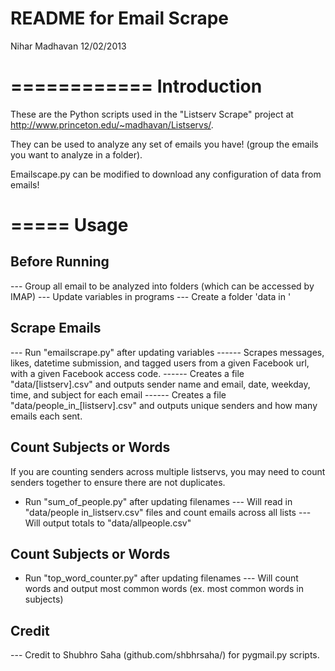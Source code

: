 README for Email Scrape
============
Nihar Madhavan
12/02/2013

============
Introduction
============

These are the Python scripts used in the "Listserv Scrape" project at http://www.princeton.edu/~madhavan/Listservs/.

They can be used to analyze any set of emails you have! (group 
the emails you want to analyze in a folder). 

Emailscape.py can be modified to download any configuration of data from emails!


=====
Usage
=====

Before Running
-------------------------
--- Group all email to be analyzed into folders (which can be accessed by IMAP)
--- Update variables in programs
--- Create a folder 'data in '

Scrape Emails
-------------------------
--- Run "emailscrape.py" after updating variables
------ Scrapes messages, likes, datetime submission, and tagged users from a given Facebook url, with a given Facebook access code.
------ Creates a file "data/[listserv].csv" and outputs sender name and email, date, weekday, time, and subject for each email 
------ Creates a file "data/people_in_[listserv].csv" and outputs unique senders and how many emails each sent. 


Count Subjects or Words
-------------------------
If you are counting senders across multiple listservs, you may need to count senders together to ensure there are not duplicates.

- Run "sum_of_people.py" after updating filenames
--- Will read in "data/people in_listserv.csv" files and count emails across all lists
--- Will output totals to "data/allpeople.csv"

Count Subjects or Words
-------------------------
- Run "top_word_counter.py" after updating filenames
--- Will count words and output most common words (ex. most common words in subjects)

Credit
-------------------------
--- Credit to Shubhro Saha (github.com/shbhrsaha/) for pygmail.py scripts. 
